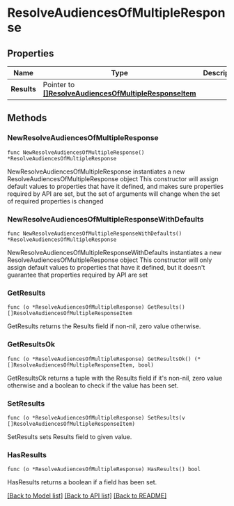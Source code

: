 # ResolveAudiencesOfMultipleResponse

## Properties

Name | Type | Description | Notes
------------ | ------------- | ------------- | -------------
**Results** | Pointer to [**[]ResolveAudiencesOfMultipleResponseItem**](ResolveAudiencesOfMultipleResponseItem.md) |  | [optional] 

## Methods

### NewResolveAudiencesOfMultipleResponse

`func NewResolveAudiencesOfMultipleResponse() *ResolveAudiencesOfMultipleResponse`

NewResolveAudiencesOfMultipleResponse instantiates a new ResolveAudiencesOfMultipleResponse object
This constructor will assign default values to properties that have it defined,
and makes sure properties required by API are set, but the set of arguments
will change when the set of required properties is changed

### NewResolveAudiencesOfMultipleResponseWithDefaults

`func NewResolveAudiencesOfMultipleResponseWithDefaults() *ResolveAudiencesOfMultipleResponse`

NewResolveAudiencesOfMultipleResponseWithDefaults instantiates a new ResolveAudiencesOfMultipleResponse object
This constructor will only assign default values to properties that have it defined,
but it doesn't guarantee that properties required by API are set

### GetResults

`func (o *ResolveAudiencesOfMultipleResponse) GetResults() []ResolveAudiencesOfMultipleResponseItem`

GetResults returns the Results field if non-nil, zero value otherwise.

### GetResultsOk

`func (o *ResolveAudiencesOfMultipleResponse) GetResultsOk() (*[]ResolveAudiencesOfMultipleResponseItem, bool)`

GetResultsOk returns a tuple with the Results field if it's non-nil, zero value otherwise
and a boolean to check if the value has been set.

### SetResults

`func (o *ResolveAudiencesOfMultipleResponse) SetResults(v []ResolveAudiencesOfMultipleResponseItem)`

SetResults sets Results field to given value.

### HasResults

`func (o *ResolveAudiencesOfMultipleResponse) HasResults() bool`

HasResults returns a boolean if a field has been set.


[[Back to Model list]](../README.md#documentation-for-models) [[Back to API list]](../README.md#documentation-for-api-endpoints) [[Back to README]](../README.md)



